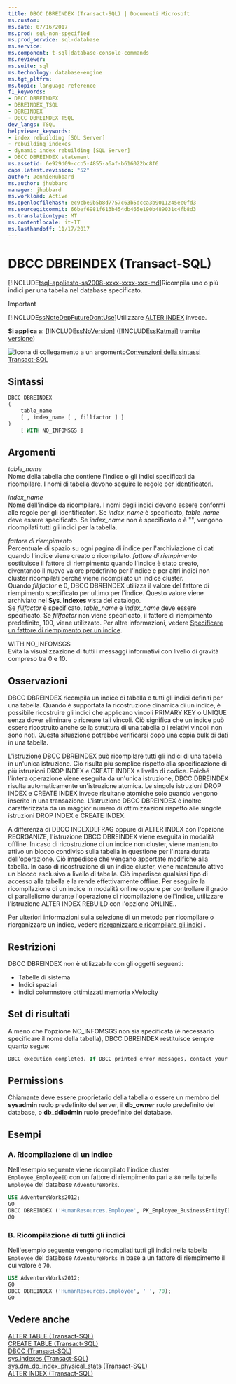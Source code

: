 ```yaml
---
title: DBCC DBREINDEX (Transact-SQL) | Documenti Microsoft
ms.custom: 
ms.date: 07/16/2017
ms.prod: sql-non-specified
ms.prod_service: sql-database
ms.service: 
ms.component: t-sql|database-console-commands
ms.reviewer: 
ms.suite: sql
ms.technology: database-engine
ms.tgt_pltfrm: 
ms.topic: language-reference
f1_keywords:
- DBCC DBREINDEX
- DBREINDEX_TSQL
- DBREINDEX
- DBCC_DBREINDEX_TSQL
dev_langs: TSQL
helpviewer_keywords:
- index rebuilding [SQL Server]
- rebuilding indexes
- dynamic index rebuilding [SQL Server]
- DBCC DBREINDEX statement
ms.assetid: 6e929d09-ccb5-4855-a6af-b616022bc8f6
caps.latest.revision: "52"
author: JennieHubbard
ms.author: jhubbard
manager: jhubbard
ms.workload: Active
ms.openlocfilehash: ec9cbe9b5b8d7757c63b5dcca3b9011245ec0fd3
ms.sourcegitcommit: 66bef6981f613b454db465e190b489031c4fb8d3
ms.translationtype: MT
ms.contentlocale: it-IT
ms.lasthandoff: 11/17/2017
---
```

# <a name="dbcc-dbreindex-transact-sql"></a>DBCC DBREINDEX (Transact-SQL)
[!INCLUDE[tsql-appliesto-ss2008-xxxx-xxxx-xxx-md](../../includes/tsql-appliesto-ss2008-xxxx-xxxx-xxx-md.md)]Ricompila uno o più indici per una tabella nel database specificato.
  
> [!IMPORTANT]  
>  [!INCLUDE[ssNoteDepFutureDontUse](../../includes/ssnotedepfuturedontuse-md.md)]Utilizzare [ALTER INDEX](../../t-sql/statements/alter-index-transact-sql.md) invece.  
  
**Si applica a**: [!INCLUDE[ssNoVersion](../../includes/ssnoversion-md.md)] ([!INCLUDE[ssKatmai](../../includes/sskatmai-md.md)] tramite [versione](http://go.microsoft.com/fwlink/p/?LinkId=299658))
  
![Icona di collegamento a un argomento](../../database-engine/configure-windows/media/topic-link.gif "Icona di collegamento a un argomento")[Convenzioni della sintassi Transact-SQL](../../t-sql/language-elements/transact-sql-syntax-conventions-transact-sql.md)
  
## <a name="syntax"></a>Sintassi  
  
```sql
DBCC DBREINDEX   
(   
    table_name   
    [ , index_name [ , fillfactor ] ]  
)  
    [ WITH NO_INFOMSGS ]   
```  
  
## <a name="arguments"></a>Argomenti  
 *table_name*  
 Nome della tabella che contiene l'indice o gli indici specificati da ricompilare. I nomi di tabella devono seguire le regole per [identificatori](../../relational-databases/databases/database-identifiers.md)*.*  
  
 *index_name*  
 Nome dell'indice da ricompilare. I nomi degli indici devono essere conformi alle regole per gli identificatori. Se *index_name* è specificato, *table_name* deve essere specificato. Se *index_name* non è specificato o è "", vengono ricompilati tutti gli indici per la tabella.  
  
 *fattore di riempimento*  
 Percentuale di spazio su ogni pagina di indice per l'archiviazione di dati quando l'indice viene creato o ricompilato. *fattore di riempimento* sostituisce il fattore di riempimento quando l'indice è stato creato, diventando il nuovo valore predefinito per l'indice e per altri indici non cluster ricompilati perché viene ricompilato un indice cluster.  
 Quando *fillfactor* è 0, DBCC DBREINDEX utilizza il valore del fattore di riempimento specificato per ultimo per l'indice. Questo valore viene archiviato nel **Sys. Indexes** vista del catalogo.   
 Se *fillfactor* è specificato, *table_name* e *index_name* deve essere specificato. Se *fillfactor* non viene specificato, il fattore di riempimento predefinito, 100, viene utilizzato. Per altre informazioni, vedere [Specificare un fattore di riempimento per un indice](../../relational-databases/indexes/specify-fill-factor-for-an-index.md).  
  
 WITH NO_INFOMSGS  
 Evita la visualizzazione di tutti i messaggi informativi con livello di gravità compreso tra 0 e 10.  
  
## <a name="remarks"></a>Osservazioni  
DBCC DBREINDEX ricompila un indice di tabella o tutti gli indici definiti per una tabella. Quando è supportata la ricostruzione dinamica di un indice, è possibile ricostruire gli indici che applicano vincoli PRIMARY KEY o UNIQUE senza dover eliminare o ricreare tali vincoli. Ciò significa che un indice può essere ricostruito anche se la struttura di una tabella o i relativi vincoli non sono noti. Questa situazione potrebbe verificarsi dopo una copia bulk di dati in una tabella.

L'istruzione DBCC DBREINDEX può ricompilare tutti gli indici di una tabella in un'unica istruzione. Ciò risulta più semplice rispetto alla specificazione di più istruzioni DROP INDEX e CREATE INDEX a livello di codice. Poiché l'intera operazione viene eseguita da un'unica istruzione, DBCC DBREINDEX risulta automaticamente un'istruzione atomica. Le singole istruzioni DROP INDEX e CREATE INDEX invece risultano atomiche solo quando vengono inserite in una transazione. L'istruzione DBCC DBREINDEX è inoltre caratterizzata da un maggior numero di ottimizzazioni rispetto alle singole istruzioni DROP INDEX e CREATE INDEX.

A differenza di DBCC INDEXDEFRAG oppure di ALTER INDEX con l'opzione REORGANIZE, l'istruzione DBCC DBREINDEX viene eseguita in modalità offline. In caso di ricostruzione di un indice non cluster, viene mantenuto attivo un blocco condiviso sulla tabella in questione per l'intera durata dell'operazione. Ciò impedisce che vengano apportate modifiche alla tabella. In caso di ricostruzione di un indice cluster, viene mantenuto attivo un blocco esclusivo a livello di tabella. Ciò impedisce qualsiasi tipo di accesso alla tabella e la rende effettivamente offline. Per eseguire la ricompilazione di un indice in modalità online oppure per controllare il grado di parallelismo durante l'operazione di ricompilazione dell'indice, utilizzare l'istruzione ALTER INDEX REBUILD con l'opzione ONLINE..

Per ulteriori informazioni sulla selezione di un metodo per ricompilare o riorganizzare un indice, vedere [riorganizzare e ricompilare gli indici](../../relational-databases/indexes/reorganize-and-rebuild-indexes.md) .
  
## <a name="restrictions"></a>Restrizioni  
DBCC DBREINDEX non è utilizzabile con gli oggetti seguenti:
-   Tabelle di sistema  
-   Indici spaziali  
-   indici columnstore ottimizzati memoria xVelocity  
  
## <a name="result-sets"></a>Set di risultati  
A meno che l'opzione NO_INFOMSGS non sia specificata (è necessario specificare il nome della tabella), DBCC DBREINDEX restituisce sempre quanto segue:
  
```sql
DBCC execution completed. If DBCC printed error messages, contact your system administrator.  
```  
  
## <a name="permissions"></a>Permissions  
Chiamante deve essere proprietario della tabella o essere un membro del **sysadmin** ruolo predefinito del server, il **db_owner** ruolo predefinito del database, o **db_ddladmin** ruolo predefinito del database.
  
## <a name="examples"></a>Esempi  
### <a name="a-rebuilding-an-index"></a>A. Ricompilazione di un indice  
Nell'esempio seguente viene ricompilato l'indice cluster `Employee_EmployeeID` con un fattore di riempimento pari a `80` nella tabella `Employee` del database `AdventureWorks`.
  
```sql  
USE AdventureWorks2012;   
GO  
DBCC DBREINDEX ('HumanResources.Employee', PK_Employee_BusinessEntityID,80);  
GO  
```  
  
### <a name="b-rebuilding-all-indexes"></a>B. Ricompilazione di tutti gli indici  
Nell'esempio seguente vengono ricompilati tutti gli indici nella tabella `Employee` del database `AdventureWorks` in base a un fattore di riempimento il cui valore è `70`.
  
```sql
USE AdventureWorks2012;   
GO  
DBCC DBREINDEX ('HumanResources.Employee', ' ', 70);  
GO  
```  
  
## <a name="see-also"></a>Vedere anche  
[ALTER TABLE &#40;Transact-SQL&#41;](../../t-sql/statements/alter-table-transact-sql.md)  
[CREATE TABLE &#40;Transact-SQL&#41;](../../t-sql/statements/create-table-transact-sql.md)  
[DBCC &#40;Transact-SQL&#41;](../../t-sql/database-console-commands/dbcc-transact-sql.md)  
[sys.indexes &#40;Transact-SQL&#41;](../../relational-databases/system-catalog-views/sys-indexes-transact-sql.md)  
[sys.dm_db_index_physical_stats &#40;Transact-SQL&#41;](../../relational-databases/system-dynamic-management-views/sys-dm-db-index-physical-stats-transact-sql.md)  
[ALTER INDEX &#40;Transact-SQL&#41;](../../t-sql/statements/alter-index-transact-sql.md)  
  
  


